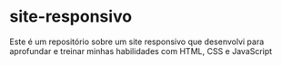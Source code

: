 # site-responsivo
Este é um repositório sobre um site responsivo que desenvolvi para aprofundar e treinar minhas habilidades com HTML, CSS e JavaScript
